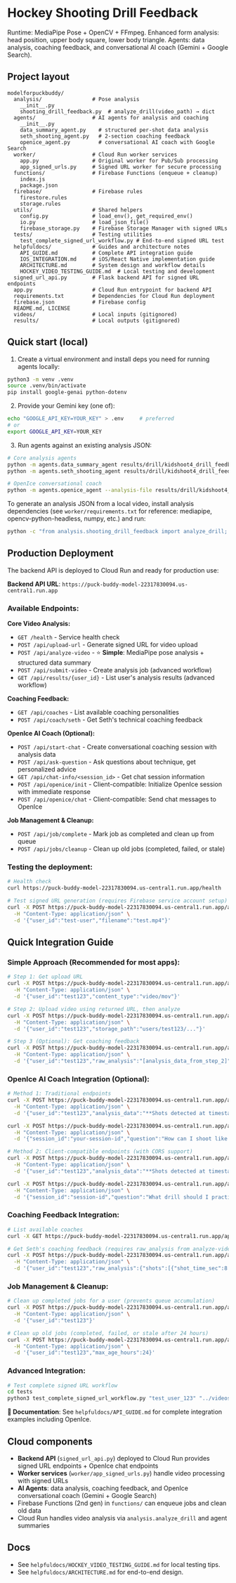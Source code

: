 # Hockey Shooting Drill Feedback

Runtime: MediaPipe Pose + OpenCV + FFmpeg.
Enhanced form analysis: head position, upper body square, lower body triangle.
Agents: data analysis, coaching feedback, and conversational AI coach (Gemini + Google Search).

## Project layout
```text
modelforpuckbuddy/
  analysis/                # Pose analysis
    __init__.py
    shooting_drill_feedback.py  # analyze_drill(video_path) → dict
  agents/                  # AI agents for analysis and coaching
    __init__.py
    data_summary_agent.py    # structured per-shot data analysis
    seth_shooting_agent.py   # 2-section coaching feedback
    openice_agent.py         # conversational AI coach with Google Search
  worker/                  # Cloud Run worker services
    app.py                 # Original worker for Pub/Sub processing
    app_signed_urls.py     # Signed URL worker for secure processing
  functions/               # Firebase Functions (enqueue + cleanup)
    index.js
    package.json
  firebase/                # Firebase rules
    firestore.rules
    storage.rules
  utils/                   # Shared helpers
    config.py              # load_env(), get_required_env()
    io.py                  # load_json_file()
    firebase_storage.py    # Firebase Storage Manager with signed URLs
  tests/                   # Testing utilities
    test_complete_signed_url_workflow.py # End-to-end signed URL test
  helpfuldocs/             # Guides and architecture notes
    API_GUIDE.md           # Complete API integration guide
    IOS_INTEGRATION.md     # iOS/React Native implementation guide
    ARCHITECTURE.md        # System design and workflow details
    HOCKEY_VIDEO_TESTING_GUIDE.md  # Local testing and development
  signed_url_api.py        # Flask backend API for signed URL endpoints
  app.py                   # Cloud Run entrypoint for backend API
  requirements.txt         # Dependencies for Cloud Run deployment
  firebase.json            # Firebase config
  README.md, LICENSE
  videos/                  # Local inputs (gitignored)
  results/                 # Local outputs (gitignored)
```

## Quick start (local)
1) Create a virtual environment and install deps you need for running agents locally:
```bash
python3 -m venv .venv
source .venv/bin/activate
pip install google-genai python-dotenv
```

2) Provide your Gemini key (one of):
```bash
echo "GOOGLE_API_KEY=YOUR_KEY" > .env     # preferred
# or
export GOOGLE_API_KEY=YOUR_KEY
```

3) Run agents against an existing analysis JSON:
```bash
# Core analysis agents
python -m agents.data_summary_agent results/drill/kidshoot4_drill_feedback.json
python -m agents.seth_shooting_agent results/drill/kidshoot4_drill_feedback.json

# OpenIce conversational coach
python -m agents.openice_agent --analysis-file results/drill/kidshoot4_drill_feedback.json --question "How can I shoot like Connor McDavid?"
```

To generate an analysis JSON from a local video, install analysis dependencies (see `worker/requirements.txt` for reference: mediapipe, opencv-python-headless, numpy, etc.) and run:
```bash
python -c "from analysis.shooting_drill_feedback import analyze_drill; import json; print(json.dumps(analyze_drill('videos/input/your_clip.mov'), indent=2))"
```

## Production Deployment
The backend API is deployed to Cloud Run and ready for production use:

**Backend API URL**: `https://puck-buddy-model-22317830094.us-central1.run.app`

### Available Endpoints:

**Core Video Analysis:**
- `GET /health` - Service health check
- `POST /api/upload-url` - Generate signed URL for video upload
- `POST /api/analyze-video` - ⭐ **Simple**: MediaPipe pose analysis + structured data summary
- `POST /api/submit-video` - Create analysis job (advanced workflow)
- `GET /api/results/{user_id}` - List user's analysis results (advanced workflow)

**Coaching Feedback:**
- `GET /api/coaches` - List available coaching personalities
- `POST /api/coach/seth` - Get Seth's technical coaching feedback

**OpenIce AI Coach (Optional):**
- `POST /api/start-chat` - Create conversational coaching session with analysis data
- `POST /api/ask-question` - Ask questions about technique, get personalized advice
- `GET /api/chat-info/<session_id>` - Get chat session information
- `POST /api/openice/init` - Client-compatible: Initialize OpenIce session with immediate response
- `POST /api/openice/chat` - Client-compatible: Send chat messages to OpenIce

**Job Management & Cleanup:**
- `POST /api/job/complete` - Mark job as completed and clean up from queue
- `POST /api/jobs/cleanup` - Clean up old jobs (completed, failed, or stale)

### Testing the deployment:
```bash
# Health check
curl https://puck-buddy-model-22317830094.us-central1.run.app/health

# Test signed URL generation (requires Firebase service account setup)
curl -X POST https://puck-buddy-model-22317830094.us-central1.run.app/api/upload-url \
  -H "Content-Type: application/json" \
  -d '{"user_id":"test-user","filename":"test.mp4"}'
```

## Quick Integration Guide

### Simple Approach (Recommended for most apps):
```bash
# Step 1: Get upload URL
curl -X POST https://puck-buddy-model-22317830094.us-central1.run.app/api/upload-url \
  -H "Content-Type: application/json" \
  -d '{"user_id":"test123","content_type":"video/mov"}'

# Step 2: Upload video using returned URL, then analyze
curl -X POST https://puck-buddy-model-22317830094.us-central1.run.app/api/analyze-video \
  -H "Content-Type: application/json" \
  -d '{"user_id":"test123","storage_path":"users/test123/..."}'

# Step 3 (Optional): Get coaching feedback  
curl -X POST https://puck-buddy-model-22317830094.us-central1.run.app/api/coach/seth \
  -H "Content-Type: application/json" \
  -d '{"user_id":"test123","raw_analysis":"[analysis_data_from_step_2]"}'
```

### OpenIce AI Coach Integration (Optional):
```bash
# Method 1: Traditional endpoints
curl -X POST https://puck-buddy-model-22317830094.us-central1.run.app/api/start-chat \
  -H "Content-Type: application/json" \
  -d '{"user_id":"test123","analysis_data":"**Shots detected at timestamps:** 00:08, 00:15..."}'

curl -X POST https://puck-buddy-model-22317830094.us-central1.run.app/api/ask-question \
  -H "Content-Type: application/json" \
  -d '{"session_id":"your-session-id","question":"How can I shoot like Connor McDavid?"}'

# Method 2: Client-compatible endpoints (with CORS support)
curl -X POST https://puck-buddy-model-22317830094.us-central1.run.app/api/openice/init \
  -H "Content-Type: application/json" \
  -d '{"user_id":"test123","analysis_data":"**Shots detected at timestamps:** 00:08, 00:15..."}'

curl -X POST https://puck-buddy-model-22317830094.us-central1.run.app/api/openice/chat \
  -H "Content-Type: application/json" \
  -d '{"session_id":"session-id","question":"What drill should I practice?"}'
```

### Coaching Feedback Integration:
```bash
# List available coaches
curl -X GET https://puck-buddy-model-22317830094.us-central1.run.app/api/coaches

# Get Seth's coaching feedback (requires raw_analysis from analyze-video)
curl -X POST https://puck-buddy-model-22317830094.us-central1.run.app/api/coach/seth \
  -H "Content-Type: application/json" \
  -d '{"user_id":"test123","raw_analysis":{"shots":[{"shot_time_sec":8.2,"knee_bend_min_deg":95}]}}'
```

### Job Management & Cleanup:
```bash
# Clean up completed jobs for a user (prevents queue accumulation)
curl -X POST https://puck-buddy-model-22317830094.us-central1.run.app/api/job/complete \
  -H "Content-Type: application/json" \
  -d '{"user_id":"test123"}'

# Clean up old jobs (completed, failed, or stale after 24 hours)
curl -X POST https://puck-buddy-model-22317830094.us-central1.run.app/api/jobs/cleanup \
  -H "Content-Type: application/json" \
  -d '{"user_id":"test123","max_age_hours":24}'
```

### Advanced Integration:
```bash
# Test complete signed URL workflow  
cd tests
python3 test_complete_signed_url_workflow.py "test_user_123" "../videos/input/kidshoot2.MOV"
```

**📖 Documentation**: See `helpfuldocs/API_GUIDE.md` for complete integration examples including OpenIce.

## Cloud components
- **Backend API** (`signed_url_api.py`) deployed to Cloud Run provides signed URL endpoints + OpenIce chat endpoints
- **Worker services** (`worker/app_signed_urls.py`) handle video processing with signed URLs
- **AI Agents**: data analysis, coaching feedback, and OpenIce conversational coach (Gemini + Google Search)
- Firebase Functions (2nd gen) in `functions/` can enqueue jobs and clean old data
- Cloud Run handles video analysis via `analysis.analyze_drill` and agent summaries

## Docs
- See `helpfuldocs/HOCKEY_VIDEO_TESTING_GUIDE.md` for local testing tips.
- See `helpfuldocs/ARCHITECTURE.md` for end-to-end design.
